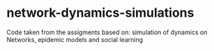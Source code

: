 # network-dynamics-simulations
Code taken from the assigments based on: simulation of dynamics on Networks, epidemic models and  social learning
